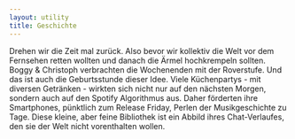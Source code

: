 ```yaml
---
layout: utility
title: Geschichte
---
```


Drehen wir die Zeit mal zurück. Also bevor wir kollektiv die Welt vor dem Fernsehen retten wollten und danach die Ärmel hochkrempeln sollten.
Boggy & Christoph verbrachten die Wochenenden mit der Roverstufe. Und das ist auch die Geburtsstunde dieser Idee. Viele Küchenpartys - mit diversen Getränken - wirkten sich nicht nur auf den nächsten Morgen, sondern auch auf den Spotify Algorithmus aus. Daher förderten ihre Smartphones, pünktlich zum Release Friday, Perlen der Musikgeschichte zu Tage. Diese kleine, aber feine Bibliothek ist ein Abbild ihres Chat-Verlaufes, den sie der Welt nicht vorenthalten wollen.